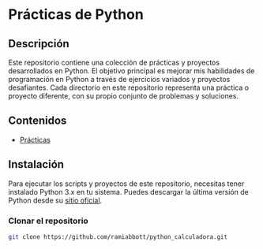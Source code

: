 # Prácticas de Python

## Descripción

Este repositorio contiene una colección de prácticas y proyectos desarrollados en Python. El objetivo principal es mejorar mis habilidades de programación en Python a través de ejercicios variados y proyectos desafiantes. Cada directorio en este repositorio representa una práctica o proyecto diferente, con su propio conjunto de problemas y soluciones.

## Contenidos

- [Prácticas](#prácticas)


## Instalación

Para ejecutar los scripts y proyectos de este repositorio, necesitas tener instalado Python 3.x en tu sistema. Puedes descargar la última versión de Python desde su [sitio oficial](https://www.python.org/).

### Clonar el repositorio

```bash
git clone https://github.com/ramiabbott/python_calculadora.git
